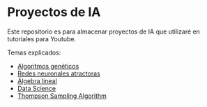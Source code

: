 # Proyectos de IA
Este repositorio es para almacenar proyectos de IA que utilizaré en tutoriales para Youtube.  

Temas explicados:
* [Algoritmos genéticos](./Algoritmos_geneticos/README.md)
* [Redes neuronales atractoras](./ANN/README.md)
* [Álgebra lineal](./Algebra_lineal/README.md)
* [Data Science](./data_science/README.md)
* [Thompson Sampling Algorithm](./ThompsonSampling/README.md)


